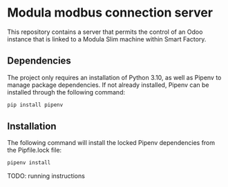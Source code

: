 # Modula modbus connection server
This repository contains a server that permits the control
of an Odoo instance that is linked to a Modula Slim machine
within Smart Factory. 

## Dependencies
The project only requires an installation of Python 3.10, as 
well as Pipenv to manage package dependencies. If not already installed,
Pipenv can be installed through the following command:

```bash
pip install pipenv
```

## Installation
The following command will install the locked Pipenv dependencies from the
Pipfile.lock file:
```bash
pipenv install
```

TODO: running instructions